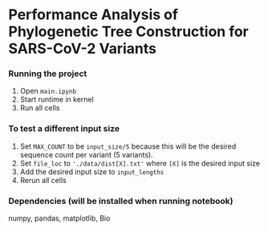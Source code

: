 # Performance Analysis of Phylogenetic Tree Construction for SARS-CoV-2 Variants

### Running the project
1. Open `main.ipynb`
2. Start runtime in kernel
2. Run all cells

### To test a different input size
1. Set `MAX_COUNT` to be `input_size/5` because this will be the desired sequence count per variant (5 variants).
2. Set `file_loc` to `'./data/dist[X].txt'` where `[X]` is the desired input size
3. Add the desired input size to `input_lengths`
4. Rerun all cells

### Dependencies (will be installed when running notebook)
numpy, pandas, matplotlib, Bio